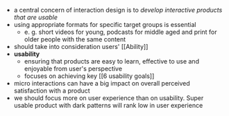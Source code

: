 - a central concern of interaction design is to _develop interactive products that are usable_
- using appropriate formats for specific target groups is essential
	- e. g. short videos for young, podcasts for middle aged and print for older people with the same content
- should take into consideration users' [[Ability]]
- **usability**
	- ensuring that products are easy to learn, effective to use and enjoyable from user's perspective
	- focuses on achieving key [[6 usability goals]]
- micro interactions can have a big impact on overall perceived satisfaction with a product
- we should focus more on user experience than on usability. Super usable product with dark patterns will rank low in user experience